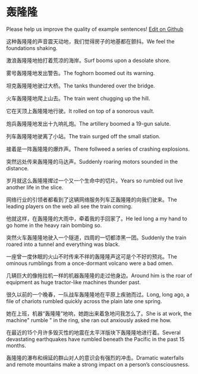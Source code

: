 # 轰隆隆

Please help us improve the quality of example sentences! [Edit on Github](https://github.com/jiyushe/jiyu-example-sentence-source/blob/main/chinese/honglonglong.md)

<p><span class="chinese">这种轰隆隆的声音震天动地，我们觉得房子的地基都在颤抖。</span><span class="english">We feel the foundations shaking.</span></p>

<p><span class="chinese">激浪轰隆隆地拍打着荒凉的海岸。</span><span class="english">Surf booms upon a desolate shore.</span></p>

<p><span class="chinese">雾号轰隆隆地发出警告。</span><span class="english">The foghorn boomed out its warning.</span></p>

<p><span class="chinese">坦克轰隆隆地驶过大桥。</span><span class="english">The tanks thundered over the bridge.</span></p>

<p><span class="chinese">火车轰隆隆地爬上山去。</span><span class="english">The train went chugging up the hill.</span></p>

<p><span class="chinese">它在天顶上轰隆隆地行驶。</span><span class="english">It rolled on top of a sonorous vault.</span></p>

<p><span class="chinese">炮兵轰隆隆地发出十九响礼炮。</span><span class="english">The artillery boomed a 19-gun salute.</span></p>

<p><span class="chinese">列车轰隆隆地驶离了小站。</span><span class="english">The train surged off the small station.</span></p>

<p><span class="chinese">接着是一阵轰隆隆的爆炸声。</span><span class="english">There follweed a series of crashing explosions.</span></p>

<p><span class="chinese">突然远处传来轰隆隆的马达声。</span><span class="english">Suddenly roaring motors sounded in the distance.</span></p>

<p><span class="chinese">岁月就这么轰隆隆撵过一个又一个生命中的切片。</span><span class="english">Years so rumbled out live another life in the slice.</span></p>

<p><span class="chinese">网络行业的引领者都看到了这辆网络服务列车正轰隆隆的向我们驶来。</span><span class="english">The leading players on the web all see the train coming.</span></p>

<p><span class="chinese">他就这样，在轰隆隆的大雨中，牵着我的手回家了。</span><span class="english">He led long a my hand to go home in the heavy rain bombing so.</span></p>

<p><span class="chinese">突然火车轰隆隆地驶入一个隧道，四周的一切都漆黑一团。</span><span class="english">Suddenly the train roared into a tunnel and everything was black.</span></p>

<p><span class="chinese">一座曾一度休眠的火山不时传来不祥的轰隆隆声这可是个不好的预兆。</span><span class="english">The ominous rumblings from a once-dormant volcano were a bad omen.</span></p>

<p><span class="chinese">几辆巨大的像拖拉机一样的机器轰隆隆的走过他身边。</span><span class="english">Around him is the roar of equipment as huge tractor-like machines thunder past.</span></p>

<p><span class="chinese">很久以前的一个晚春，一队战车轰隆隆地在平原上疾驰而过。</span><span class="english">Long, long ago, a file of chariots rumbled quickly across the plain late one spring.</span></p>

<p><span class="chinese">她在上班，机器“轰隆隆”地响，她跑出来着急地问我怎么了。</span><span class="english">She is at work, the machine" rumble " in the ring, she ran out anxiously asked me how.</span></p>

<p><span class="chinese">在最近的15个月许多毁灭性的地震在太平洋版块下轰隆隆地进行着。</span><span class="english">Several devastating earthquakes have rumbled beneath the Pacific in the past 15 months.</span></p>

<p><span class="chinese">轰隆隆的瀑布和绵延的群山对人的意识会有强烈的冲击。</span><span class="english">Dramatic waterfalls and remote mountains make a strong impact on a person’s consciousness.</span></p>

